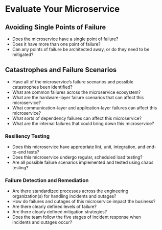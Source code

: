 # Evaluate Your Microservice

## Avoiding Single Points of Failure

* Does the microservice have a single point of failure?
* Does it have more than one point of failure?
* Can any points of failure be architected away, or do they need to be mitigated?

## Catastrophes and Failure Scenarios

* Have all of the microservice’s failure scenarios and possible catastrophes been identified?
* What are common failures across the microservice ecosystem?
* What are the hardware-layer failure scenarios that can affect this microservice?
* What communication-layer and application-layer failures can affect this microservice?
* What sorts of dependency failures can affect this microservice?
* What are the internal failures that could bring down this microservice?

### Resiliency Testing

* Does this microservice have appropriate lint, unit, integration, and end-to-end tests?
* Does this microservice undergo regular, scheduled load testing?
* Are all possible failure scenarios implemented and tested using chaos testing?

### Failure Detection and Remediation

* Are there standardized processes across the engineering organization(s) for handling incidents and outages?
* How do failures and outages of this microservice impact the business?
* Are there clearly defined levels of failure?
* Are there clearly defined mitigation strategies?
* Does the team follow the five stages of incident response when incidents and outages occur?